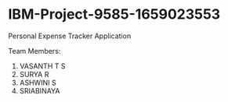# IBM-Project-9585-1659023553
Personal Expense Tracker Application

Team Members: 
1. VASANTH T S
2. SURYA R
3. ASHWINI S
4. SRIABINAYA 
